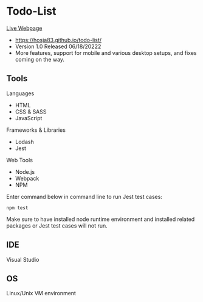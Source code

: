 # Todo-List
<a rel="noreferrer noopener nofollow" href="https://hosja83.github.io/todo-list/">Live Webpage</a>
- https://hosja83.github.io/todo-list/
- Version 1.0 Released 06/18/20222
- More features, support for mobile and various desktop setups, and fixes coming on the way.

## Tools
Languages
- HTML
- CSS & SASS
- JavaScript

Frameworks & Libraries
- Lodash
- Jest

Web Tools
- Node.js
- Webpack
- NPM

Enter command below in command line to run Jest test cases:
```
npm test
```
Make sure to have installed node runtime environment and installed related packages or Jest test cases will not run.

## IDE
Visual Studio

## OS
Linux/Unix VM environment
